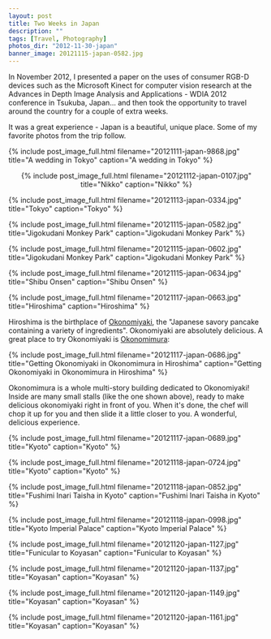 ```yaml
---
layout: post
title: Two Weeks in Japan
description: ""
tags: [Travel, Photography]
photos_dir: "2012-11-30-japan"
banner_image: 20121115-japan-0582.jpg
---
```


In November 2012, I presented a paper on the uses of consumer RGB-D devices such as the Microsoft Kinect for computer vision research at the Advances in Depth Image Analysis and Applications - WDIA 2012 conference in Tsukuba, Japan... and then took the opportunity to travel around the country for a couple of extra weeks.

It was a great experience - Japan is a beautiful, unique place. Some of my favorite photos from the trip follow.

{% include post_image_full.html
   filename="20121111-japan-9868.jpg"
   title="A wedding in Tokyo"
   caption="A wedding in Tokyo" %}

<!--more-->

<center>
{% include post_image_full.html
   filename="20121112-japan-0107.jpg"
   title="Nikko"
   caption="Nikko" %}
</center>

{% include post_image_full.html
   filename="20121113-japan-0334.jpg"
   title="Tokyo"
   caption="Tokyo" %}

{% include post_image_full.html
   filename="20121115-japan-0582.jpg"
   title="Jigokudani Monkey Park"
   caption="Jigokudani Monkey Park" %}

{% include post_image_full.html
   filename="20121115-japan-0602.jpg"
   title="Jigokudani Monkey Park"
   caption="Jigokudani Monkey Park" %}

{% include post_image_full.html
   filename="20121115-japan-0634.jpg"
   title="Shibu Onsen"
   caption="Shibu Onsen" %}

{% include post_image_full.html
   filename="20121117-japan-0663.jpg"
   title="Hiroshima"
   caption="Hiroshima" %}

Hiroshima is the birthplace of
[Okonomiyaki](https://en.wikipedia.org/wiki/Okonomiyaki),
the "Japanese savory pancake containing a variety of ingredients". Okonomiyaki are absolutely delicious.
A great place to try Okonomiyaki is
[Okonomimura](https://goo.gl/maps/T3PD6JbVdoCuhnSe7):

{% include post_image_full.html
   filename="20121117-japan-0686.jpg"
   title="Getting Okonomiyaki in Okonomimura in Hiroshima"
   caption="Getting Okonomiyaki in Okonomimura in Hiroshima" %}

Okonomimura is a whole multi-story building dedicated to Okonomiyaki! Inside are many small stalls (like the one shown above), ready to make delicious okonomiyaki right in front of you. When it's done, the chef will chop it up for you and then slide it a little closer to you. A wonderful, delicious experience.

{% include post_image_full.html
   filename="20121117-japan-0689.jpg"
   title="Kyoto"
   caption="Kyoto" %}

{% include post_image_full.html
   filename="20121118-japan-0724.jpg"
   title="Kyoto"
   caption="Kyoto" %}

{% include post_image_full.html
   filename="20121118-japan-0852.jpg"
   title="Fushimi Inari Taisha in Kyoto"
   caption="Fushimi Inari Taisha in Kyoto" %}

{% include post_image_full.html
   filename="20121118-japan-0998.jpg"
   title="Kyoto Imperial Palace"
   caption="Kyoto Imperial Palace" %}

{% include post_image_full.html
   filename="20121120-japan-1127.jpg"
   title="Funicular to Koyasan"
   caption="Funicular to Koyasan" %}

{% include post_image_full.html
   filename="20121120-japan-1137.jpg"
   title="Koyasan"
   caption="Koyasan" %}

{% include post_image_full.html
   filename="20121120-japan-1149.jpg"
   title="Koyasan"
   caption="Koyasan" %}

{% include post_image_full.html
   filename="20121120-japan-1161.jpg"
   title="Koyasan"
   caption="Koyasan" %}
